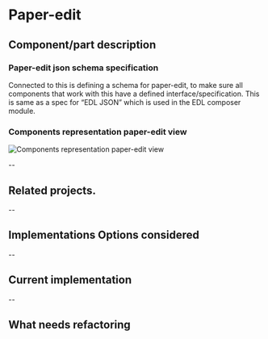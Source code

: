 # Paper-edit

<!--
- Component/part description 
- Related projects. Eg parts that look good, or previous implementations. But might not be considered for implementation options 
- Implementations Options considered
- Current implementation 
- What needs refactoring 
--> 

## Component/part description

### Paper-edit json schema specification
Connected to this is defining a schema for paper-edit, to make sure all components that work with this have a defined interface/specification.  This is same as a spec for “EDL JSON” which is used in the EDL composer module. 

<!-- link to appendix example -->

### Components representation paper-edit view


![Components representation paper-edit view
](/assets/components_representation_paperedit_view.png)


<!-- google diagram
https://docs.google.com/document/d/12mUuXAtE65vhy5Sm0tmKRdgXGMn_Ob4RZEs9T5uDPkM/edit# 

https://docs.google.com/document/d/12mUuXAtE65vhy5Sm0tmKRdgXGMn_Ob4RZEs9T5uDPkM/edit#
-->

--
## Related projects.

--
## Implementations Options considered



--
## Current implementation

--
## What needs refactoring




